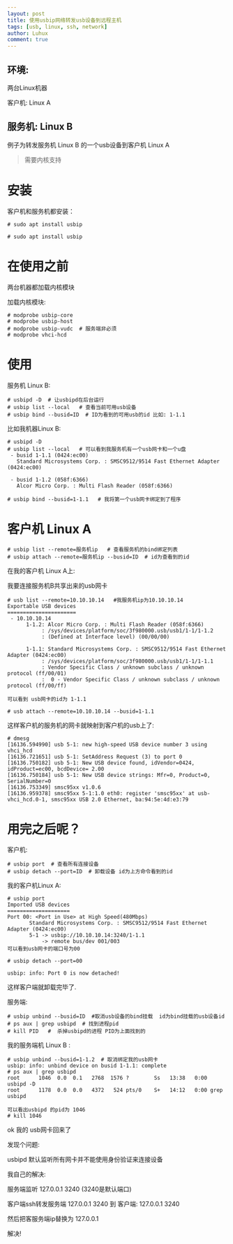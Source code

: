 ```yaml
---
layout: post
title: 使用usbip网络转发usb设备到远程主机
tags: [usb, linux, ssh, network]
author: Luhux
comment: true
---
```


环境:
---------------
两台Linux机器

客户机: Linux A

服务机: Linux B
---------------

例子为转发服务机 Linux B 的一个usb设备到客户机 Linux A

> 需要内核支持

# 安装

客户机和服务机都安装：

    # sudo apt install usbip

    # sudo apt install usbip


# 在使用之前

两台机器都加载内核模块

加载内核模块:

    # modprobe usbip-core
    # modprobe usbip-host
    # modprobe usbip-vudc  # 服务端非必须
    # modprobe vhci-hcd

# 使用

服务机 Linux B:

    # usbipd -D  # 让usbipd在后台运行
    # usbip list --local   # 查看当前可用usb设备
    # usbip bind --busid=ID  # ID为看到的可用usb的id 比如: 1-1.1


比如我机器Linux B:
```
# usbipd -D  
# usbip list --local   # 可以看到我服务机有一个usb网卡和一个u盘
 - busid 1-1.1 (0424:ec00)
   Standard Microsystems Corp. : SMSC9512/9514 Fast Ethernet Adapter (0424:ec00)

 - busid 1-1.2 (058f:6366)
   Alcor Micro Corp. : Multi Flash Reader (058f:6366)

# usbip bind --busid=1-1.1   # 我将第一个usb网卡绑定到了程序
```

# 客户机 Linux A

    # usbip list --remote=服务机ip   # 查看服务机的bind绑定列表
    # usbip attach --remote=服务机ip --busid=ID  # id为查看到的id


在我的客户机 Linux A上:

我要连接服务机B共享出来的usb网卡
```
# usb list --remote=10.10.10.14   #我服务机ip为10.10.10.14
Exportable USB devices
======================
 - 10.10.10.14
      1-1.2: Alcor Micro Corp. : Multi Flash Reader (058f:6366)
           : /sys/devices/platform/soc/3f980000.usb/usb1/1-1/1-1.2
           : (Defined at Interface level) (00/00/00)

      1-1.1: Standard Microsystems Corp. : SMSC9512/9514 Fast Ethernet Adapter (0424:ec00)
           : /sys/devices/platform/soc/3f980000.usb/usb1/1-1/1-1.1
           : Vendor Specific Class / unknown subclass / unknown protocol (ff/00/01)
           :  0 - Vendor Specific Class / unknown subclass / unknown protocol (ff/00/ff)

可以看到 usb网卡的id为 1-1.1

# usb attach --remote=10.10.10.14 --busid=1-1.1  
``` 

这样客户机的服务机的网卡就映射到客户机的usb上了:

```
# dmesg
[16136.594990] usb 5-1: new high-speed USB device number 3 using vhci_hcd
[16136.721651] usb 5-1: SetAddress Request (3) to port 0
[16136.750182] usb 5-1: New USB device found, idVendor=0424, idProduct=ec00, bcdDevice= 2.00
[16136.750184] usb 5-1: New USB device strings: Mfr=0, Product=0, SerialNumber=0
[16136.753349] smsc95xx v1.0.6
[16136.959378] smsc95xx 5-1:1.0 eth0: register 'smsc95xx' at usb-vhci_hcd.0-1, smsc95xx USB 2.0 Ethernet, ba:94:5e:4d:e3:79
```


# 用完之后呢？

客户机:

    # usbip port  # 查看所有连接设备
    # usbip detach --port=ID  # 卸载设备 id为上方命令看到的id

我的客户机Linux A:

```
# usbip port
Imported USB devices
====================
Port 00: <Port in Use> at High Speed(480Mbps)
       Standard Microsystems Corp. : SMSC9512/9514 Fast Ethernet Adapter (0424:ec00)
       5-1 -> usbip://10.10.10.14:3240/1-1.1
           -> remote bus/dev 001/003
可以看到usb网卡的端口号为00

# usbip detach --port=00

usbip: info: Port 0 is now detached!

```
这样客户端就卸载完毕了.


服务端:

    # usbip unbind --busid=ID  #取消usb设备的bind挂载  id为bind挂载的usb设备id
    # ps aux | grep usbipd  # 找到进程pid
    # kill PID   #  杀掉usbipd的进程 PID为上面找到的

我的服务端机 Linux B :
```
# usbip unbind --busid=1-1.2  # 取消绑定我的usb网卡
usbip: info: unbind device on busid 1-1.1: complete
# ps aux | grep usbipd
root      1046  0.0  0.1   2768  1576 ?        Ss   13:38   0:00 usbipd -D
root      1178  0.0  0.0   4372   524 pts/0    S+   14:12   0:00 grep usbipd

可以看出usbipd 的pid为 1046
# kill 1046
```

ok 我的 usb网卡回来了



发现个问题:

usbipd 默认监听所有网卡并不能使用身份验证来连接设备

我自己的解决:

服务端监听 127.0.0.1 3240  (3240是默认端口)

客户端ssh转发服务端 127.0.0.1 3240 到 客户端: 127.0.0.1 3240 

然后把客服务端ip替换为 127.0.0.1 

解决! 



